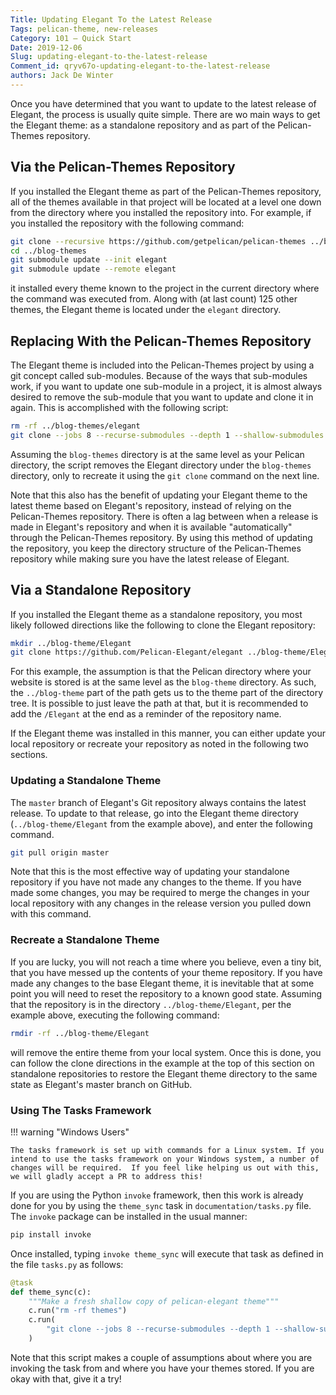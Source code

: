 ```yaml
---
Title: Updating Elegant To the Latest Release
Tags: pelican-theme, new-releases
Category: 101 — Quick Start
Date: 2019-12-06
Slug: updating-elegant-to-the-latest-release
Comment_id: qryv67o-updating-elegant-to-the-latest-release
authors: Jack De Winter
---
```


Once you have determined that you want to update to the latest release of Elegant, the
process is usually quite simple. There are wo main ways to get the Elegant theme: as
a standalone repository and as part of the Pelican-Themes repository.

## Via the Pelican-Themes Repository

If you installed the Elegant theme as part of the Pelican-Themes repository, all of
the themes available in that project will be located at a level one down from the
directory where you installed the repository into. For example, if you installed
the repository with the following command:

```bash
git clone --recursive https://github.com/getpelican/pelican-themes ../blog-themes
cd ../blog-themes
git submodule update --init elegant
git submodule update --remote elegant
```

it installed every theme known to the project in the current directory where the command
was executed from. Along with (at last count) 125 other themes, the Elegant theme is
located under the `elegant` directory.

## Replacing With the Pelican-Themes Repository

The Elegant theme is included into the Pelican-Themes project by using a git concept
called sub-modules. Because of the ways that sub-modules work, if you want to update
one sub-module in a project, it is almost always desired to remove the sub-module that
you want to update and clone it in again. This is accomplished with the following script:

```bash
rm -rf ../blog-themes/elegant
git clone --jobs 8 --recurse-submodules --depth 1 --shallow-submodules https://github.com/Pelican-Elegant/elegant.git ../blog-themes/elegant
```

Assuming the `blog-themes` directory is at the same level as your Pelican directory, the
script removes the Elegant directory under the `blog-themes` directory, only to recreate
it using the `git clone` command on the next line.

Note that this also has the benefit of updating your Elegant theme to the latest theme
based on Elegant's repository, instead of relying on the Pelican-Themes repository.
There is often a lag between when a release is made in Elegant's repository and when
it is available "automatically" through the Pelican-Themes repository. By using this
method of updating the repository, you keep the directory structure of the Pelican-Themes
repository while making sure you have the latest release of Elegant.

## Via a Standalone Repository

If you installed the Elegant theme as a standalone repository, you most likely followed
directions like the following to clone the Elegant repository:

```bash
mkdir ../blog-theme/Elegant
git clone https://github.com/Pelican-Elegant/elegant ../blog-theme/Elegant
```

For this example, the assumption is that the Pelican directory where your website is
stored is at the same level as the `blog-theme` directory. As such, the `../blog-theme`
part of the path gets us to the theme part of the directory tree. It is possible to just
leave the path at that, but it is recommended to add the `/Elegant` at the end as a
reminder of the repository name.

If the Elegant theme was installed in this manner, you can either update your local
repository or recreate your repository as noted in the following two sections.

### Updating a Standalone Theme

The `master` branch of Elegant's Git repository always contains the latest release. To
update to that release, go into the Elegant theme directory (`../blog-theme/Elegant`
from the example above), and enter the following command.

```bash
git pull origin master
```

Note that this is the most effective way of updating your standalone repository if you
have not made any changes to the theme. If you have made some changes, you may be
required to merge the changes in your local repository with any changes in the release
version you pulled down with this command.

### Recreate a Standalone Theme

If you are lucky, you will not reach a time where you believe, even a tiny bit, that you
have messed up the contents of your theme repository. If you have made any changes to the
base Elegant theme, it is inevitable that at some point you will need to reset the
repository to a known good state. Assuming that the repository is in the directory
`../blog-theme/Elegant`, per the example above, executing the following command:

```bash
rmdir -rf ../blog-theme/Elegant
```

will remove the entire theme from your local system. Once this is done, you can follow
the clone directions in the example at the top of this section on standalone
repositories to restore the Elegant theme directory to the same state as Elegant's
master branch on GitHub.

### Using The Tasks Framework

!!! warning "Windows Users"

    The tasks framework is set up with commands for a Linux system. If you intend to use the tasks framework on your Windows system, a number of changes will be required.  If you feel like helping us out with this, we will gladly accept a PR to address this!

If you are using the Python `invoke` framework, then this work is already done for you by
using the `theme_sync` task in `documentation/tasks.py` file. The `invoke` package can
be installed in the usual manner:

```bash
pip install invoke
```

Once installed, typing `invoke theme_sync` will execute that task as defined in the
file `tasks.py` as follows:

```Python
@task
def theme_sync(c):
    """Make a fresh shallow copy of pelican-elegant theme"""
    c.run("rm -rf themes")
    c.run(
        "git clone --jobs 8 --recurse-submodules --depth 1 --shallow-submodules https://github.com/Pelican-Elegant/elegant.git themes/elegant"
    )
```

Note that this script makes a couple of assumptions about where you are invoking the
task from and where you have your themes stored. If you are okay with that, give it a
try!
